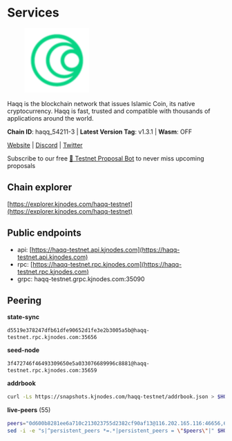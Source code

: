 # Services

<figure><img src="https://raw.githubusercontent.com/kj89/cosmos-images/main/logos/haqq.png" width="150" alt=""><figcaption></figcaption></figure>

Haqq is the blockchain network that issues Islamic Coin,  its native cryptocurrency. Haqq is fast, trusted and  compatible with thousands of applications around the world.

**Chain ID**: haqq_54211-3 | **Latest Version Tag**: v1.3.1 | **Wasm**: OFF

[Website](https://islamiccoin.net) | [Discord](https://discord.gg/hU9MHG5kZq) | [Twitter](https://twitter.com/Islamic_Coin)



Subscribe to our free [🤖 Testnet Proposal Bot](https://t.me/kjnodes_testnet_proposal_bot) to never miss upcoming proposals


## Chain explorer
[https://explorer.kjnodes.com/haqq-testnet](https://explorer.kjnodes.com/haqq-testnet)

## Public endpoints

* api: [https://haqq-testnet.api.kjnodes.com](https://haqq-testnet.api.kjnodes.com)
* rpc: [https://haqq-testnet.rpc.kjnodes.com](https://haqq-testnet.rpc.kjnodes.com)
* grpc: haqq-testnet.grpc.kjnodes.com:35090

## Peering

**state-sync**

```text
d5519e378247dfb61dfe90652d1fe3e2b3005a5b@haqq-testnet.rpc.kjnodes.com:35656
```

**seed-node**

```text
3f472746f46493309650e5a033076689996c8881@haqq-testnet.rpc.kjnodes.com:35659
```

**addrbook**
```bash
curl -Ls https://snapshots.kjnodes.com/haqq-testnet/addrbook.json > $HOME/.haqqd/config/addrbook.json
```

**live-peers** (55)
```bash
peers="0d600b8281ee6a710c213023755d2382cf90af13@116.202.165.116:46656,62bf004201a90ce00df6f69390378c3d90f6dd7e@45.83.173.19:26656,5c11c697aaf2dabf96e3eb7e7e621c200bd309ee@65.21.225.58:26656,f1b1df46afd4c9d4f66051437078c0b85bc6b67b@65.108.206.118:61056,56158e0f2acf850114e82644afceb565a73b08cc@185.144.99.95:26656,d7ac44bf8f8d760c3df1a8695145021f35feb985@34.88.220.124:26656,d5519e378247dfb61dfe90652d1fe3e2b3005a5b@65.109.68.190:35656,927a323649e7dd8d4c75da6e5edaee439652b46f@65.109.92.241:20116,bc777df96c83c0433561c88c541dbbc520928f6c@195.3.221.239:26656,48a2a7762a579d25bca95b0a3548b714238dd60b@213.239.216.252:20656,16f40215d018c7d657fef0bb5ce2950251d525d2@148.251.51.144:36656,90b1d14fc7393c6b6452ecf8b3cdd078a445a238@65.109.112.178:29656,5fff90a628395b951d5fb34c64ae6c304b54d2e5@94.130.137.225:36656,32a8eec046b95e8646ff0810b4596dc7083a0beb@65.108.145.131:26656,6771e65c1b30cc514faf5943320fdda480fe9124@95.216.39.183:26656,3df5a68b919177179c6dcb0b9c9354fd6bbba1c8@65.109.92.240:20116,b1c07038b5b9b96d6fb35e4bb417af7ed238e733@95.217.35.186:26656,64a840f6f5344a22a485b2818f9da9a457d42827@95.217.57.232:36656,47a269c3e30f70d8234a2afd8e9055e74129fde0@65.108.129.29:36656,302466457301efc7b12f61561b85ab366ece5659@142.132.248.253:26656,23ff658b56fbb8bc73372973a34733ff5d79b435@142.132.202.50:11604,2d13d679b64e1a574904a140f72815644ec71131@65.21.133.125:30656,230d299006a432b0f44534ca8a19c8c876c0ccb3@85.10.193.246:26656,78e3ef8adf819b479acc13a2f92ab5c0fa350aeb@66.45.231.30:11464,acba49be707c31a831a3bca9d9d9f7defcc0bd21@142.132.148.174:26656,23a1176c9911eac442d6d1bf15f92eeabb3981d5@45.83.173.18:26656,cf0fd9aeb45059adbfa9eb99352dd67b85b86072@65.109.106.91:21656,1fefb6b75431482502e125a290deba1e7e539d4e@135.181.148.11:26656,f57fae1bdea281392b563a58978a2d8c0a37725f@95.217.233.234:26656,24e894d4d8a18276acf6051cccf369a1ce69842d@65.108.151.105:26656,b72f2156db8c87e679dc853730746ff40038120c@213.239.215.77:26656,ed145a35b436878c1f1c10634bd18600f3696e17@95.217.181.142:26656,940ee270ea94dfbab38eb931c4561d0a64467911@65.108.132.173:35656,b9e8ec4eeb359e1b3cf5675563e72787b9d40adf@95.217.132.146:26656,cf5d60d0cdbdeb68caf1993a7422f942d37b56a7@194.163.142.120:35656,45bc6d84ffb3bb725cf78e82205639797c30af67@65.108.199.62:26656,3506acd0fb1f726028b0c8790b5faf18671fb3ce@85.10.198.169:16656,f50b6abb555c0d420834860d9a8f499801bb3ae8@135.181.62.222:26656,6c880870d399f8cce1bf189533a17ccb9b0ce623@52.57.72.228:26656,077d5d9169efb4b070ce7895d680a9d2148d522c@195.201.195.40:36656,a884387139109784cad9193652b82ef20a85d713@38.242.159.148:26656,6fad54232f11a0306bd0d942c2ec5f9ba0ae2f1a@34.91.54.209:26656,70c1b8334bf08fe5d56fb53d07da11f01faa560b@65.109.30.90:26656,eb503dddcc41ba801c646d63cc762de4e9c43aa4@35.228.23.164:26656,9eb507f9365313dbe7f426050fec9648298f58ee@109.205.183.51:26656,2b9a004caee764540cc6851a1ffdd13276dc5bba@18.185.24.167:26656,a6150d39e4725d28a56f41ebf3c6d457c54bd2f1@34.138.250.4:26656,0629018cef2e53288757381ffdc0b84cbb5931cc@95.216.1.249:26656,7f2828e3910a4b165a65e5bfb2465c1e809bad3b@65.108.48.182:26656,3aa105572974d7ac50ddb991b280b7db2b18af05@3.76.73.15:26656,4034efbff7c82e1a2d3908fefd2512552dea63f5@65.109.38.208:26651,0833039f717227ccd156d156ea772746b8ac6d71@185.225.191.149:26656,a059218331206939e91bdcf50788d921282c8339@3.126.16.254:26656,90b40d2b773090b82aa7788c2d1937e4fd6d2dc0@65.108.231.124:19656,3f5110515b76596e05a447fd50e4727eaad00124@188.34.201.77:26656"
sed -i -e "s|^persistent_peers *=.*|persistent_peers = \"$peers\"|" $HOME/.haqqd/config/config.toml
```
